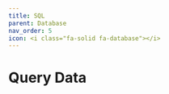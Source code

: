 ```yaml
---
title: SQL
parent: Database
nav_order: 5
icon: <i class="fa-solid fa-database"></i>
---
```

# Query Data